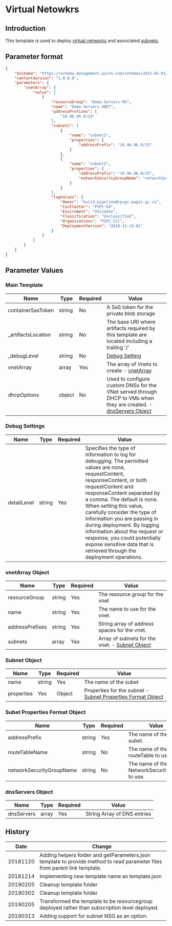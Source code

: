 # Virtual Netowkrs

## Introduction

This template is used to deploy [virtual networks](https://docs.microsoft.com/en-us/azure/templates/microsoft.network/2018-07-01/virtualnetworks) and associated [subnets](https://docs.microsoft.com/en-us/azure/templates/microsoft.network/2018-07-01/virtualnetworks/subnets).

## Parameter format

```JSON
{
    "$schema": "https://schema.management.azure.com/schemas/2015-01-01/deploymentParameters.json#",
    "contentVersion": "1.0.0.0",
    "parameters": {
        "vnetArray": {
            "value": [
                {
                    "resourceGroup": "Demo-Servers-RG",
                    "name": "Demo-Servers-VNET",
                    "addressPrefixes": [
                        "10.96.96.0/24"
                    ],
                    "subnets": [
                        {
                            "name": "subnet1",
                            "properties": {
                                "addressPrefix": "10.96.96.0/25"
                            }
                        },
                        {
                            "name": "subnet2",
                            "properties": {
                                "addressPrefix": "10.96.96.0/25",
                                "networkSecurityGroupName": "networkSecurityGroups_TestShared_name"
                            }
                        }
                    ],
                    "tagValues": {
                        "Owner": "build.pipeline@tpsgc-pwgsc.gc.ca",
                        "CostCenter": "PSPC-EA",
                        "Enviroment": "Validate",
                        "Classification": "Unclassified",
                        "Organizations": "PSPC-CCC",
                        "DeploymentVersion": "2018-12-13-01"
                    }
                }
            ]
        }
    }
}
```

## Parameter Values

### Main Template

|Name        |Type   |Required |Value                               |
|------------|-------|---------|------------------------------------|
|containerSasToken |string |No      |A SaS token for the private blob storage |
|_artifactsLocation |string |No      |The base URI where artifacts required by this template are located including a trailing '/' |
|_debugLevel |string|No | [Debug Setting](###debug-setting)|
|vnetArray| array |Yes| The array of Vnets to create - [vnetArray](###vnet-array)|
|dhcpOptions| object|No|Used to configure custom DNSs for the VNet served through DHCP to VMs when they are created.  - [dnsServers Object](###dnsservers-object)|

### Debug Settings

|Name        |Type   |Required |Value                               |
|------------|-------|---------|------------------------------------|
|detailLevel |string |Yes      |Specifies the type of information to log for debugging. The permitted values are none, requestContent, responseContent, or both requestContent and responseContent separated by a comma. The default is none. When setting this value, carefully consider the type of information you are passing in during deployment. By logging information about the request or response, you could potentially expose sensitive data that is retrieved through the deployment operations.|

### vnetArray Object

|Name        |Type   |Required |Value                               |
|------------|-------|---------|------------------------------------|
|resourceGroup |string |Yes      | The resource group for the vnet  |
|name| string |Yes| The name to use for the vnet. |
|addressPrefixes| string |Yes| String array of address spaces for the vnet.|
|subnets| array |Yes| Array of subnets for the vnet. - [Subnet Object](###subnet-object)  |


### Subnet Object

|Name        |Type   |Required |Value                               |
|------------|-------|---------|------------------------------------|
|name |string |Yes      | The name of the subet  |
|properties| Yes| Object | Properties for the subnet - [Subnet Properties Format Object](###subnet-properties-format-object)

### Subet Properties Format Object

|Name        |Type   |Required |Value                               |
|------------|-------|---------|------------------------------------|
|addressPrefix |string |Yes      | The name of the subet.  |
|routeTableName |string |No      | The name of the routeTable to use.  |
|networkSecurityGroupName |string |No      |The name of the NetworkSecurityGroup to use.  |

### dnsServers Object

|Name        |Type   |Required |Value                               |
|------------|-------|---------|------------------------------------|
|dnsServers |array |Yes      | String Array of DNS entries |

## History

|Date       | Change |
|-----------|-----------------------|
|20181120 | Adding helpers folder and getParameters.json template to provide method to read parameter files from parent link template.
|20181214 | Implementing new template name as template.json |
|20190205 | Cleanup template folder
|20190302 | Cleanup template folder
|20190205 | Transformed the template to be resourcegroup deployed rather than subscription level deployed.
|20190313 |  Adding support for subnet NSG as an option.
